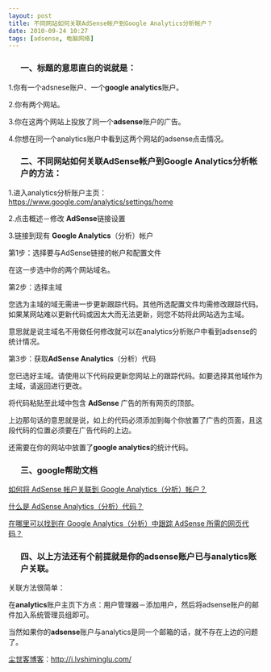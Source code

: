 ```yaml
---
layout: post
title: 不同网站如何关联AdSense帐户到Google Analytics分析帐户？
date: 2010-09-24 10:27
tags: [adsense, 电脑网络]
---
```

<ol>
<h3>一、标题的意思直白的说就是：</h3>
</ol>
1.你有一个adsnese账户、一个<strong>google analytics</strong>账户。

2.你有两个网站。

3.你在这两个网站上投放了同一个<strong>adsense</strong>账户的广告。

4.你想在同一个analytics账户中看到这两个网站的adsense点击情况。
<ol>
<h3>二、不同网站如何关联AdSense帐户到Google Analytics分析帐户的方法：</h3>
</ol>
1.进入analytics分析账户主页：<a href="https://www.google.com/analytics/settings/home" target="_blank">https://www.google.com/analytics/settings/home</a>

2.点击概述－修改 <strong>AdSense</strong>链接设置

3.链接到现有 <strong>Google Analytics</strong>（分析）帐户

第1步：选择要与AdSense链接的帐户和配置文件

在这一步选中你的两个网站域名。

第2步：选择主域

您选为主域的域无需进一步更新跟踪代码。其他所选配置文件均需修改跟踪代码。如果某网站难以更新代码或因太大而无法更新，则您不妨将此网站选为主域。

意思就是说主域名不用做任何修改就可以在analytics分析账户中看到adsense的统计情况。

第3步：获取<strong>AdSense Analytics</strong>（分析）代码

您已选好主域。请使用以下代码段更新您网站上的跟踪代码。如要选择其他域作为主域，请返回进行更改。

将代码粘贴至此域中包含 <strong>AdSense </strong>广告的所有网页的顶部。

上边那句话的意思就是说，如上的代码必须添加到每个你放置了广告的页面，且这段代码的位置必须要在广告代码的上边。

还需要在你的网站中放置了<strong>google analytics</strong>的统计代码。
<ol>
<h3>三、google帮助文档</h3>
</ol>
<a href="http://www.google.com/support/adsense/bin/answer.py?hl=cn&amp;answer=92625" target="_blank">如何将 AdSense 帐户关联到 Google Analytics（分析）帐户？</a>

<a href="http://www.google.com/support/analytics/bin/answer.py?hl=cn&amp;answer=94743" target="_blank">什么是 AdSense Analytics（分析）代码？</a>

<a href="https://www.google.com/support/adsense/bin/answer.py?hl=cn&amp;answer=75703" target="_blank">在哪里可以找到在 Google Analytics（分析）中跟踪 AdSense 所需的网页代码？</a>
<ol>
<h3>四、以上方法还有个前提就是你的adsense账户已与analytics账户关联。</h3>
</ol>
关联方法很简单：

在<strong>analytics</strong>账户主页下方点：用户管理器－添加用户，然后将adsense账户的邮件加入系统管理员组即可。

当然如果你的<strong>adsense</strong>账户与analytics是同一个邮箱的话，就不存在上边的问题了。

<a href="http://i.lvshiminglu.com/">尘世客博客</a>：<a href="http://i.lvshiminglu.com/">http://i.lvshiminglu.com/</a>

